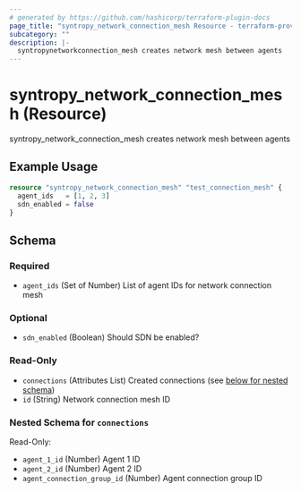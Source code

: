 ```yaml
---
# generated by https://github.com/hashicorp/terraform-plugin-docs
page_title: "syntropy_network_connection_mesh Resource - terraform-provider-syntropystack"
subcategory: ""
description: |-
  syntropynetworkconnection_mesh creates network mesh between agents
---
```


# syntropy_network_connection_mesh (Resource)

syntropy_network_connection_mesh creates network mesh between agents

## Example Usage

```terraform
resource "syntropy_network_connection_mesh" "test_connection_mesh" {
  agent_ids   = [1, 2, 3]
  sdn_enabled = false
}
```

<!-- schema generated by tfplugindocs -->
## Schema

### Required

- `agent_ids` (Set of Number) List of agent IDs for network connection mesh

### Optional

- `sdn_enabled` (Boolean) Should SDN be enabled?

### Read-Only

- `connections` (Attributes List) Created connections (see [below for nested schema](#nestedatt--connections))
- `id` (String) Network connection mesh ID

<a id="nestedatt--connections"></a>
### Nested Schema for `connections`

Read-Only:

- `agent_1_id` (Number) Agent 1 ID
- `agent_2_id` (Number) Agent 2 ID
- `agent_connection_group_id` (Number) Agent connection group ID


